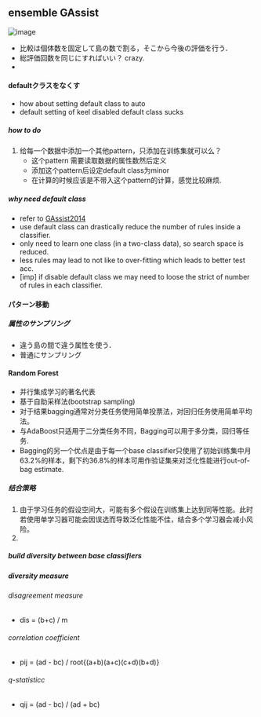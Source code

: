 ## ensemble GAssist
![image](https://cdn.someecards.com/someecards/usercards/1331054374953_8341913.png)

- 比較は個体数を固定して島の数で割る，そこから今後の評価を行う．
- 総評価回数を同じにすればいい？ crazy.
-

#### defaultクラスをなくす
- how about setting default class to auto
- default setting of keel disabled default class sucks

##### how to do
1. 给每一个数据中添加一个其他pattern，只添加在训练集就可以么？
    - 这个pattern 需要读取数据的属性数然后定义
    - 添加这个pattern后设定default class为minor
    - 在计算的时候应该是不带入这个pattern的计算，感觉比较麻烦.

##### why need default class
- refer to [GAssist2014](http://ico2s.org/data/papers/Bacardit2004.pdf) 
- use default class can drastically reduce the number of rules inside a classifier.
- only need to learn one class (in a two-class data), so search space is reduced.
- less rules may lead to not like to over-fitting which leads to better test acc.
- [imp] if disable default class we may need to loose the strict of number of rules in each classifier.

#### パターン移動
##### 属性のサンプリング

- 違う島の間で違う属性を使う．
- 普通にサンプリング

#### Random Forest
- 并行集成学习的著名代表
- 基于自助采样法(bootstrap sampling)
- 对于结果bagging通常对分类任务使用简单投票法，对回归任务使用简单平均法。
- 与AdaBoost只适用于二分类任务不同，Bagging可以用于多分类，回归等任务.
- Bagging的另一个优点是由于每一个base classifier只使用了初始训练集中月63.2%的样本，剩下约36.8%的样本可用作验证集来对泛化性能进行out-of-bag estimate.

##### 结合策略
1. 由于学习任务的假设空间大，可能有多个假设在训练集上达到同等性能。此时若使用单学习器可能会因误选而导致泛化性能不佳，结合多个学习器会减小风险。
2. 

##### build diversity between base classifiers


##### diversity measure


###### disagreement measure
- dis = (b+c) / m

###### correlation coefficient
- pij = (ad - bc) / root{(a+b)(a+c)(c+d)(b+d)}

###### q-statisticc
- qij = (ad - bc) / (ad + bc)
